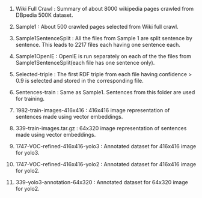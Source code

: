 1. Wiki Full Crawl : Summary of about 8000 wikipedia pages crawled from DBpedia 500K dataset.

2. Sample1 : About 500 crawled pages selected from Wiki full crawl.

3. Sample1SentenceSplit : All the files from Sample 1 are split sentence by sentence. This leads to 2217 files each having one 
sentence each. 

4. Sample1OpenIE : OpenIE is run separately on each of the the files from Sample1SentenceSplit(each file has one sentence only).

5. Selected-triple : The first RDF triple from each file having confidence > 0.9 is selected and stored in the corresponding file.

6. Sentences-train : Same as Sample1. Sentences from this folder are used for training.

7. 1982-train-images-416x416 : 416x416 image representation of sentences made using vector embeddings.

8. 339-train-images.tar.gz : 64x320 image representation of sentences made using vector embeddings. 

9. 1747-VOC-refined-416x416-yolo3 : Annotated dataset for 416x416 image for yolo3.

10. 1747-VOC-refined-416x416-yolo2 : Annotated dataset for 416x416 image for yolo2.

11. 339-yolo3-annotation-64x320 : Annotated dataset for 64x320 image for yolo2.